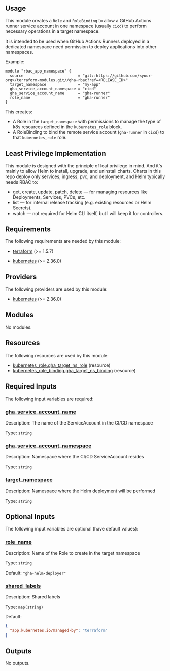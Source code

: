 <!-- BEGIN_TF_DOCS -->
## Usage

This module creates a `Role` and `RoleBinding` to allow a GitHub Actions runner service account
in one namespace (usually `cicd`) to perform necessary operations in a target namespace.

It is intended to be used when GitHub Actions Runners deployed in a dedicated namespace
need permission to deploy applications into other namespaces.

Example:

```hcl
module "rbac_app_namespace" {
  source                        = "git::https://github.com/<your-org>/terraform-modules.git//gha-rbac?ref=<RELEASE_ID>"
  target_namespace              = "my-app"
  gha_service_account_namespace = "cicd"
  gha_service_account_name      = "gha-runner"
  role_name                     = "gha-runner"
}
```

This creates:
- A Role in the `target_namespace` with permissions to manage the type of k8s resources defined in the `kubernetes_role` block.
- A RoleBinding to bind the remote service account (`gha-runner` in `cicd`) to that `kubernetes_role` role.

## Least Privilege Implementation

This module is designed with the principle of leat privilege in mind. And it's mainly to allow
Helm to install, upgrade, and uninstall charts. Charts in this repo deploy only services,
ingress, pvc, and deployment, and Helm typically needs RBAC to:

  - get, create, update, patch, delete — for managing resources like Deployments, Services, PVCs, etc.
  - list — for internal release tracking (e.g. existing resources or Helm Secrets).
  - watch — not required for Helm CLI itself, but I will keep it for controllers.

## Requirements

The following requirements are needed by this module:

- <a name="requirement_terraform"></a> [terraform](#requirement\_terraform) (>= 1.5.7)

- <a name="requirement_kubernetes"></a> [kubernetes](#requirement\_kubernetes) (>= 2.36.0)

## Providers

The following providers are used by this module:

- <a name="provider_kubernetes"></a> [kubernetes](#provider\_kubernetes) (>= 2.36.0)

## Modules

No modules.

## Resources

The following resources are used by this module:

- [kubernetes_role.gha_target_ns_role](https://registry.terraform.io/providers/hashicorp/kubernetes/latest/docs/resources/role) (resource)
- [kubernetes_role_binding.gha_target_ns_binding](https://registry.terraform.io/providers/hashicorp/kubernetes/latest/docs/resources/role_binding) (resource)

## Required Inputs

The following input variables are required:

### <a name="input_gha_service_account_name"></a> [gha\_service\_account\_name](#input\_gha\_service\_account\_name)

Description: The name of the ServiceAccount in the CI/CD namespace

Type: `string`

### <a name="input_gha_service_account_namespace"></a> [gha\_service\_account\_namespace](#input\_gha\_service\_account\_namespace)

Description: Namespace where the CI/CD ServiceAccount resides

Type: `string`

### <a name="input_target_namespace"></a> [target\_namespace](#input\_target\_namespace)

Description: Namespace where the Helm deployment will be performed

Type: `string`

## Optional Inputs

The following input variables are optional (have default values):

### <a name="input_role_name"></a> [role\_name](#input\_role\_name)

Description: Name of the Role to create in the target namespace

Type: `string`

Default: `"gha-helm-deployer"`

### <a name="input_shared_labels"></a> [shared\_labels](#input\_shared\_labels)

Description: Shared labels

Type: `map(string)`

Default:

```json
{
  "app.kubernetes.io/managed-by": "terraform"
}
```

## Outputs

No outputs.
<!-- END_TF_DOCS -->
